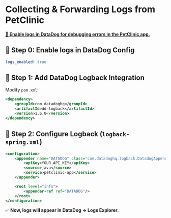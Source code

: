 # **Collecting & Forwarding Logs from PetClinic**

[📌 **Enable logs in DataDog for debugging errors in the PetClinic app.**](https://docs.datadoghq.com/agent/logs/?tab=tailfiles)

## **🔹 Step 0: Enable logs in DataDog Config**

```yaml
logs_enabled: true
```

## **🔹 Step 1: Add DataDog Logback Integration**

Modify `pom.xml`:

```xml
<dependency>
    <groupId>com.datadoghq</groupId>
    <artifactId>dd-logback</artifactId>
    <version>1.6.0</version>
</dependency>
```

## **🔹 Step 2: Configure Logback (`logback-spring.xml`)**

```xml
<configuration>
    <appender name="DATADOG" class="com.datadoghq.logback.DatadogAppender">
        <apiKey>YOUR_API_KEY</apiKey>
        <source>java</source>
        <service>petclinic-app</service>
    </appender>

    <root level="info">
        <appender-ref ref="DATADOG"/>
    </root>
</configuration>
```

✅ **Now, logs will appear in DataDog → Logs Explorer**.
